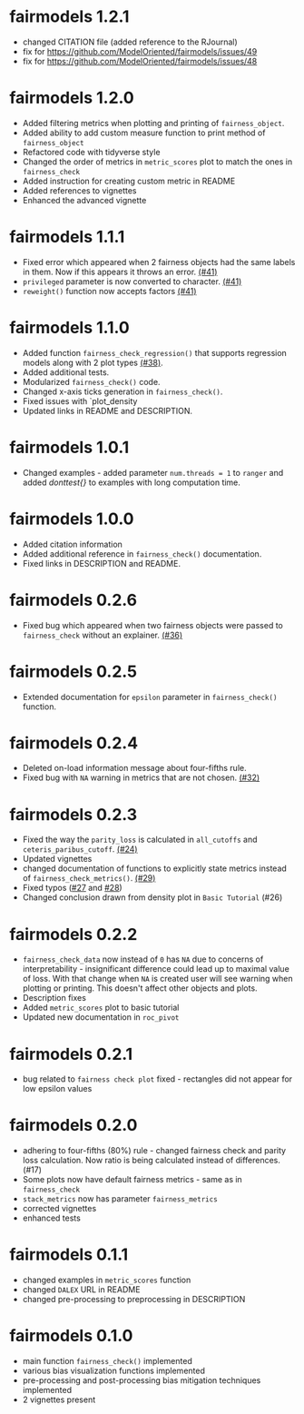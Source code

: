 # fairmodels 1.2.1
* changed CITATION file (added reference to the RJournal)
* fix for https://github.com/ModelOriented/fairmodels/issues/49
* fix for https://github.com/ModelOriented/fairmodels/issues/48

# fairmodels 1.2.0
* Added filtering metrics when plotting and printing of `fairness_object`. 
* Added ability to add custom measure function to print method of `fairness_object` 
* Refactored code with tidyverse style 
* Changed the order of metrics in `metric_scores` plot to match the ones in `fairness_check`
* Added instruction for creating custom metric in README
* Added references to vignettes 
* Enhanced the advanced vignette

# fairmodels 1.1.1
* Fixed error which appeared when 2 fairness objects had the same labels in them. Now if this appears it throws an error. [(#41)](https://github.com/ModelOriented/fairmodels/issues/41)
* `privileged` parameter is now converted to character. [(#41)](https://github.com/ModelOriented/fairmodels/issues/41)
* `reweight()` function now accepts factors [(#41)](https://github.com/ModelOriented/fairmodels/issues/41)

# fairmodels 1.1.0
* Added function `fairness_check_regression()` that supports regression models along with 2 plot types [(#38)](https://github.com/ModelOriented/fairmodels/issues/38).
* Added additional tests. 
* Modularized `fairness_check()` code.
* Changed x-axis ticks generation in `fairness_check()`. 
* Fixed issues with `plot_density
* Updated links in README and DESCRIPTION.

# fairmodels 1.0.1 
* Changed examples - added parameter `num.threads = 1` to `ranger` and added *donttest{}* to examples with long computation time. 

# fairmodels 1.0.0
* Added citation information
* Added additional reference in `fairness_check()` documentation.
* Fixed links in DESCRIPTION and README. 

# fairmodels 0.2.6 
* Fixed bug which appeared when two fairness objects were passed to `fairness_check` without an explainer. [(#36)](https://github.com/ModelOriented/fairmodels/issues/36)

# fairmodels 0.2.5
* Extended documentation for `epsilon` parameter in `fairness_check()` function.

# fairmodels 0.2.4
* Deleted on-load information message about four-fifths rule. 
* Fixed bug with `NA` warning in metrics that are not chosen. [(#32)](https://github.com/ModelOriented/fairmodels/issues/32)

# fairmodels 0.2.3
* Fixed the way the `parity_loss` is calculated in `all_cutoffs` and `ceteris_paribus_cutoff`. [(#24)](https://github.com/ModelOriented/fairmodels/issues/24)
* Updated vignettes
* changed documentation of functions to explicitly state metrics instead of `fairness_check_metrics()`. [(#29)](https://github.com/ModelOriented/fairmodels/issues/29)
* Fixed typos ([#27](https://github.com/ModelOriented/fairmodels/issues/27) and [#28](https://github.com/ModelOriented/fairmodels/issues/28))
* Changed conclusion drawn from density plot in `Basic Tutorial` (#26)

# fairmodels 0.2.2
* `fairness_check_data` now instead of `0` has `NA` due to concerns of interpretability - insignificant difference could lead up to maximal value of loss. With that change when `NA` is created user will see warning when plotting or printing. This doesn't affect other objects and plots.
* Description fixes
* Added `metric_scores` plot to basic tutorial
* Updated new documentation in `roc_pivot`

# fairmodels 0.2.1
* bug related to `fairness check plot` fixed - rectangles did not appear for low epsilon values

# fairmodels 0.2.0
* adhering to four-fifths (80%) rule - changed fairness check and parity loss calculation. Now ratio is being calculated instead of differences.(#17)
* Some plots now have default fairness metrics - same as in `fairness_check` 
* `stack_metrics` now has parameter `fairness_metrics`
* corrected vignettes
* enhanced tests

# fairmodels 0.1.1
* changed examples in `metric_scores` function
* changed `DALEX` URL in README
* changed pre-processing to preprocessing in DESCRIPTION

# fairmodels 0.1.0

* main function `fairness_check()` implemented 
* various bias visualization functions implemented 
* pre-processing and post-processing bias mitigation techniques implemented
* 2 vignettes present
